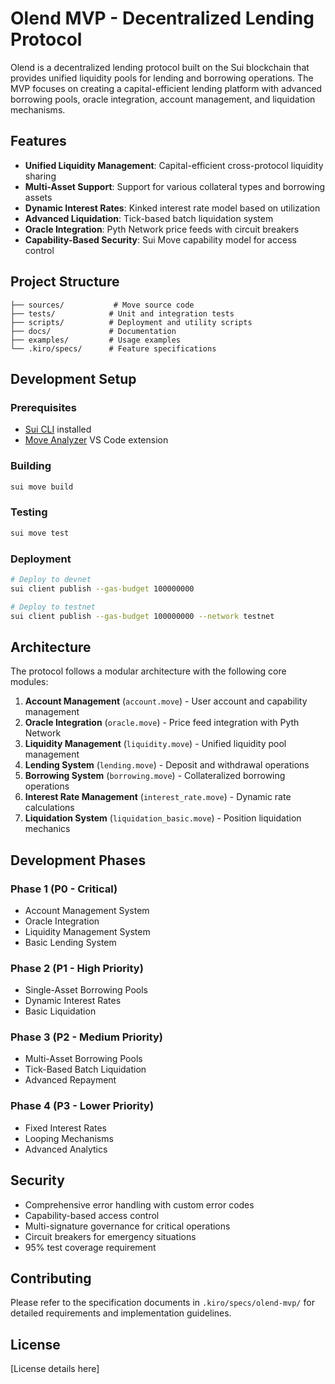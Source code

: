 # Olend MVP - Decentralized Lending Protocol

Olend is a decentralized lending protocol built on the Sui blockchain that provides unified liquidity pools for lending and borrowing operations. The MVP focuses on creating a capital-efficient lending platform with advanced borrowing pools, oracle integration, account management, and liquidation mechanisms.

## Features

- **Unified Liquidity Management**: Capital-efficient cross-protocol liquidity sharing
- **Multi-Asset Support**: Support for various collateral types and borrowing assets
- **Dynamic Interest Rates**: Kinked interest rate model based on utilization
- **Advanced Liquidation**: Tick-based batch liquidation system
- **Oracle Integration**: Pyth Network price feeds with circuit breakers
- **Capability-Based Security**: Sui Move capability model for access control

## Project Structure

```
├── sources/           # Move source code
├── tests/            # Unit and integration tests
├── scripts/          # Deployment and utility scripts
├── docs/             # Documentation
├── examples/         # Usage examples
└── .kiro/specs/      # Feature specifications
```

## Development Setup

### Prerequisites

- [Sui CLI](https://docs.sui.io/build/install) installed
- [Move Analyzer](https://marketplace.visualstudio.com/items?itemName=move.move-analyzer) VS Code extension

### Building

```bash
sui move build
```

### Testing

```bash
sui move test
```

### Deployment

```bash
# Deploy to devnet
sui client publish --gas-budget 100000000

# Deploy to testnet
sui client publish --gas-budget 100000000 --network testnet
```

## Architecture

The protocol follows a modular architecture with the following core modules:

1. **Account Management** (`account.move`) - User account and capability management
2. **Oracle Integration** (`oracle.move`) - Price feed integration with Pyth Network
3. **Liquidity Management** (`liquidity.move`) - Unified liquidity pool management
4. **Lending System** (`lending.move`) - Deposit and withdrawal operations
5. **Borrowing System** (`borrowing.move`) - Collateralized borrowing operations
6. **Interest Rate Management** (`interest_rate.move`) - Dynamic rate calculations
7. **Liquidation System** (`liquidation_basic.move`) - Position liquidation mechanics

## Development Phases

### Phase 1 (P0 - Critical)
- Account Management System
- Oracle Integration
- Liquidity Management System
- Basic Lending System

### Phase 2 (P1 - High Priority)
- Single-Asset Borrowing Pools
- Dynamic Interest Rates
- Basic Liquidation

### Phase 3 (P2 - Medium Priority)
- Multi-Asset Borrowing Pools
- Tick-Based Batch Liquidation
- Advanced Repayment

### Phase 4 (P3 - Lower Priority)
- Fixed Interest Rates
- Looping Mechanisms
- Advanced Analytics

## Security

- Comprehensive error handling with custom error codes
- Capability-based access control
- Multi-signature governance for critical operations
- Circuit breakers for emergency situations
- 95% test coverage requirement

## Contributing

Please refer to the specification documents in `.kiro/specs/olend-mvp/` for detailed requirements and implementation guidelines.

## License

[License details here]